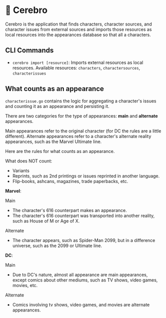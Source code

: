 # 🧠 Cerebro

Cerebro is the application that finds characters, character sources, and character issues from external sources and imports those resources as local resources into the appearances database so that all a characters.

## CLI Commands

- `cerebro import [resource]`: Imports external resources as local resources. Available resources: `characters`, `charactersources`, `characterissues`

## What counts as an appearance

`characterissue.go` contains the logic for aggregating a character's issues and counting it as an appearance and persisting it. 

There are two categories for the type of appearances: **main** and **alternate** appearances.

Main appearances refer to the original character (for DC the rules are a little different). Alternate appearances refer to a character's alternate reality appearances, such as the Marvel Ultimate line.

Here are the rules for what counts as an appearance.

What does NOT count:
- Variants
- Reprints, such as 2nd printings or issues reprinted in another language.
- Flip-books, ashcans, magazines, trade paperbacks, etc.

**Marvel**:

Main
- The character's 616 counterpart makes an appearance.
- The character's 616 counterpart was transported into another reality, such as House of M or Age of X.

Alternate
- The character appears, such as Spider-Man 2099, but in a difference universe, such as the 2099 or Ultimate line.

**DC**:

Main
- Due to DC's nature, almost all appearance are main appearances, except comics about other mediums, such as TV shows, video games, movies, etc. 

Alternate
- Comics involving tv shows, video games, and movies are alternate appearances.
